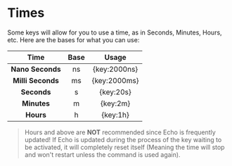 # Times

Some keys will allow for you to use a time, as in Seconds, Minutes, Hours, etc. Here are the bases for what you can use:

| Time | Base | Usage |
| :---: | :---: | :---: |
| **Nano Seconds** | ns | {key:2000ns} |
| **Milli Seconds** | ms | {key:2000ms} |  
| **Seconds** | s | {key:20s} |  
| **Minutes** | m | {key:2m} |  
| **Hours** | h | {key:1h} |
> Hours and above are **NOT** recommended since Echo is frequently updated! If Echo is updated during the process of the key waiting to be activated, it will completely reset itself \(Meaning the time will stop and won't restart unless the command is used again\).



